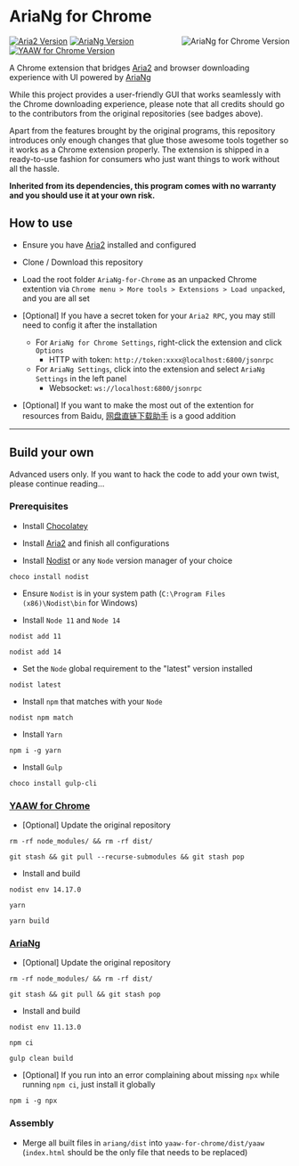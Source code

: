 # AriaNg for Chrome

<img align="right" alt="AriaNg for Chrome Version" src="https://img.shields.io/badge/AriaNg%20for%20Chrome-v1.0.0-brightgreen" />

[![Aria2 Version](https://img.shields.io/badge/Aria2-v1.36.0-lightgrey)](https://github.com/aria2/aria2) [![AriaNg Version](https://img.shields.io/badge/AriaNg-v1.2.3-blue)](https://github.com/mayswind/AriaNg) [![YAAW for Chrome Version](https://img.shields.io/badge/YAAW%20for%20Chrome-v0.2.3-orange)](https://github.com/acgotaku/YAAW-for-Chrome)

A Chrome extension that bridges [Aria2](https://github.com/aria2/aria2) and browser downloading experience with UI powered by [AriaNg](https://github.com/mayswind/AriaNg)

While this project provides a user-friendly GUI that works seamlessly with the Chrome downloading experience, please note that all credits should go to the contributors from the original repositories (see badges above).

Apart from the features brought by the original programs, this repository introduces only enough changes that glue those awesome tools together so it works as a Chrome extension properly. The extension is shipped in a ready-to-use fashion for consumers who just want things to work without all the hassle.

**Inherited from its dependencies, this program comes with no warranty and you should use it at your own risk.**

## How to use

- Ensure you have [Aria2](https://github.com/aria2/aria2) installed and configured

- Clone / Download this repository

- Load the root folder `AriaNg-for-Chrome` as an unpacked Chrome extention via `Chrome menu > More tools > Extensions > Load unpacked`, and you are all set

- [Optional] If you have a secret token for your `Aria2 RPC`, you may still need to config it after the installation
  - For `AriaNg for Chrome Settings`, right-click the extension and click `Options`
    - HTTP with token: `http://token:xxxx@localhost:6800/jsonrpc`
  - For `AriaNg Settings`, click into the extension and select `AriaNg Settings` in the left panel
    - Websocket: `ws://localhost:6800/jsonrpc`

- [Optional] If you want to make the most out of the extention for resources from Baidu, [网盘直链下载助手](https://github.com/syhyz1990/baiduyun) is a good addition

---

## Build your own

Advanced users only. If you want to hack the code to add your own twist, please continue reading...

### Prerequisites

- Install [Chocolatey](https://chocolatey.org/install)

- Install [Aria2](https://github.com/aria2/aria2) and finish all configurations

- Install [Nodist](https://github.com/nullivex/nodist) or any `Node` version manager of your choice

```console
choco install nodist
```

- Ensure `Nodist` is in your system path (`C:\Program Files (x86)\Nodist\bin` for Windows)

- Install `Node 11` and `Node 14`

```console
nodist add 11
```

```console
nodist add 14
```

- Set the `Node` global requirement to the "latest" version installed

```console
nodist latest
```

- Install `npm` that matches with your `Node`

```console
nodist npm match
```

- Install `Yarn`

```console
npm i -g yarn
```

- Install `Gulp`

```console
choco install gulp-cli
```

### [YAAW for Chrome](https://github.com/acgotaku/YAAW-for-Chrome)

- [Optional] Update the original repository

```console
rm -rf node_modules/ && rm -rf dist/
```

```console
git stash && git pull --recurse-submodules && git stash pop
```

- Install and build

```console
nodist env 14.17.0
```

```console
yarn
```

```console
yarn build
```

### [AriaNg](https://github.com/mayswind/AriaNg)

- [Optional] Update the original repository

```console
rm -rf node_modules/ && rm -rf dist/
```

```console
git stash && git pull && git stash pop
```

- Install and build

```console
nodist env 11.13.0
```

```console
npm ci
```

```console
gulp clean build
```

- [Optional] If you run into an error complaining about missing `npx` while running `npm ci`, just install it globally

```console
npm i -g npx
```

### Assembly

- Merge all built files in `ariang/dist` into `yaaw-for-chrome/dist/yaaw` (`index.html` should be the only file that needs to be replaced)
